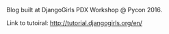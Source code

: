 Blog built at DjangoGirls PDX Workshop @ Pycon 2016.

Link to tutoiral:
http://tutorial.djangogirls.org/en/